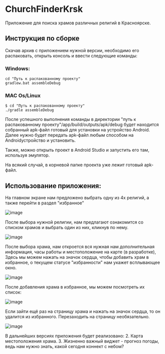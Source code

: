 # ChurchFinderKrsk
Приложение для поиска храмов различных религий в Красноярске.
## Инструкция по сборке
Скачав архив с приложением нужной версии, необходимо его распаковать, открыть консоль и ввести следующие команды:
### Windows:
```
cd "Путь к распакованному проекту"
gradlew.bat assembleDebug
```
### MAC Os/Linux
```
$ cd "Путь к распакованному проекту"
./gradle assembleDebug
```
После успешного выполнения команды в директории "путь к
распакованному проекту"/app/build/outputs/apk/debug
будет находится собранный apk-файл готовый для установки на
устройство Android.
Далее нужно будет передать apk-файл любым способом на Androidустройство и установить.

Также, можно открыть проект в Android Studio и запустить его там, используя эмулятор.

На всякий случай, в корневой папке проекта уже лежит готовый apk-файл.

## Использование приложения:
На главном экране нам предложено выбрать одну из 4х религий, а также перейти в раздел "избранное"

![image](https://github.com/IDemoron/RMPv2/assets/115086039/c8257903-dff5-4e05-b1a6-e0815e04a9df)

После выбора нужной религии, нам предлагают ознакомится со списком храмов и выбрать один из них, кликнув по нему.

![image](https://github.com/IDemoron/RMPv2/assets/115086039/2fa4168f-fef1-4570-a2c3-ef7311f172f6)

После выбора храма, нам откроется вся нужная нам дополнительная информация, часы работы и местоположение на карте (в разработке),
Здесь мы можем нажать на значок сердца, чтобы добавить храм в избранное, о текущем статусе "избранности" нам укажет всплывающее окно.

![image](https://github.com/IDemoron/RMPv/assets/115086039/05c9b69c-4d68-4c05-a5cb-668d7dd9b55b)

После добавления храма в избранное, мы можем посмотреть их список:

![image](https://github.com/IDemoron/RMPv/assets/115086039/24336375-a5d2-4ec2-af7e-6a753668c6ec)

Если зайти ещё раз на страницу храма и нажать на значок сердца, то он удалится из избранного. Перезаходить на страницу необязательно.

![image](https://github.com/IDemoron/RMPv/assets/115086039/b684e26f-06a7-492c-9d83-5af652113c16)

В дальнейших версиях приложения будет реализовано: 
2. Карта местоположения храма.
3. Жизненно важный виджет - прогноз погоды, ведь нам нужно знать, какой сегодня коннект с небом?
